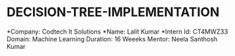 # DECISION-TREE-IMPLEMENTATION

*Company: Codtech It Solutions
*Name: Lalit Kumar
*Intern Id: CT4MWZ33
Domain: Machine Learning
Duration: 16 Weeeks
Mentor:  Neela Santhosh Kumar
